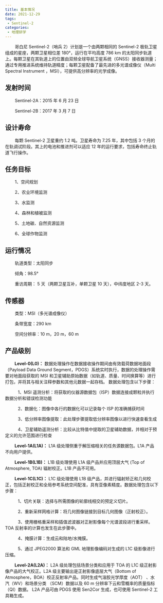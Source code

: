 ```yaml
---
title: 基本情况
date: 2021-12-29
tags:
 - Sentinel-2
categories:
 - 地理研学
---
```


&emsp;&emsp; 哥白尼 Sentinel-2（哨兵 2）计划是一个由两颗相同的 Sentinel-2 极轨卫星组成的星座，两颗卫星相位差 180°，运行在平均高度 786 km 的太阳同步轨道上。每颗卫星在其轨道上的位置由双频全球导航卫星系统（GNSS）接收器测量；通过专用推进系统维持轨道精度；每颗卫星配备了最先进的多光谱成像仪（Multi Spectral Instrument ，MSI），可提供高分辨率的光学成像。

<!-- more -->

## **发射时间**

&emsp;&emsp; Sentinel-2A：2015 年 6 月 23 日

&emsp;&emsp; Sentinel-2B：2017 年 3 月 7 日

## **设计寿命**

&emsp;&emsp; 每颗 Sentinel-2 卫星重约 1.2 吨。卫星寿命为 7.25 年，其中包括 3 个月的在轨调试阶段。其上的电池和推进剂可以适应 12 年的运行要求，包括寿命终止轨道飞行操作。

## **任务目标**

&emsp;&emsp; 1、空间规划

&emsp;&emsp; 2、农业环境监测

&emsp;&emsp; 3、水监测

&emsp;&emsp; 4、森林和植被监测

&emsp;&emsp; 5、土地碳、自然资源监测

&emsp;&emsp; 6、全球作物监测

## **运行情况**

&emsp;&emsp; 轨道类型：太阳同步

&emsp;&emsp; 倾角：98.5°

&emsp;&emsp; 重访周期： 5 天（两颗卫星互补，单颗卫星 10 天），中纬度地区 2-3 天。

## **传感器**

&emsp;&emsp; 类型：MSI（多光谱成像仪）

&emsp;&emsp; 条带宽度：290 km

&emsp;&emsp; 空间分辨率：10 m，20 m，60 m

## **产品级别**

**&emsp;&emsp; Level-0(L0)：** 数据处理操作在数据接收操作期间由有效载荷数据地面段（Payload Data Ground Segment，PDGS）系统实时执行，数据的处理操作需要对地面段获取的 MSI 和卫星辅助原始数据（如轨道、质量、时间换算等）进行打包，并将其与相关注释参数和其他元数据一起存档。 数据处理包含以下步骤：

&emsp;&emsp;&emsp;1、MSI 遥测分析：将获取的仪器源数据包（ISP）数据连接成颗粒并执行数据分析和错误检测功能

&emsp;&emsp;&emsp;2、数据化：图像中各行的数据化可以记录每个 ISP 的准确捕获时间

&emsp;&emsp;&emsp;3、低分辨率图像提取：此处理步骤提取低分辨率图像以进行快速查看生成

&emsp;&emsp;&emsp;4、卫星辅助遥测分析：比较从比特值中提取的卫星辅助数据，并相对于预定义的允许范围进行检查

**&emsp;&emsp; Level-1A(L1A)：** L1A 级处理侧重于解压缩相关的任务源数据包。L1A 产品不向用户提供。

**&emsp;&emsp; Level-1B(L1B)：** L1B 级处理使用 L1A 级产品并应用顶层大气 (Top of Atmosphere, TOA) 辐射校正。L1B 产品不可用。

**&emsp;&emsp; Level-1C(L1C)：** L1C 级处理使用 L1B 级产品，并进行辐射矫正和几何校正，包括正射校正和全局参考系统空间配准，具有亚像素精度。数据处理包含以下步骤：

&emsp;&emsp;&emsp;1、切片关联：选择与所需图像的轮廓线相交的预定义切片。

&emsp;&emsp;&emsp;2、重新采样网格计算：将几何图像链接到目标几何图像（正射校正）。

&emsp;&emsp;&emsp;3、使用栅格重采样和插值滤波器对正射影像每个光谱波段进行重采样。TOA 反射率的计算也发生在此步骤中。

&emsp;&emsp;&emsp;4、掩膜计算：生成云和陆地/水掩膜。

&emsp;&emsp;&emsp;5、通过 JPEG2000 算法和 GML 地理影像编码对生成的 L1C 级影像进行压缩。

**&emsp;&emsp; Level-2A(L2A)：** L2A 级处理包括场景分类和应用于 TOA 的 L1C 级正射影像产品的大气校正。L2A 级主要输出是正射影像底层大气（Bottom of Atmosphere，BOA）校正反射率产品。同时生成气溶胶光学厚度（AOT） 、水汽（WV）和场景分类 （SCM）数据以及 60 m 分辨率下云和雪概率的质量指标（QI）数据。 L2A 产品可由 PDGS 使用 Sen2Cor 生成，也可使用 Sentinel-2 工具箱生成。 

